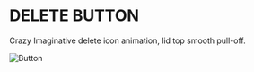 # DELETE BUTTON

Crazy Imaginative delete icon animation, lid top smooth pull-off.

![Button](https://user-images.githubusercontent.com/61410416/157527507-0278673f-d2a8-46d7-98d1-2a43062b5965.GIF)



